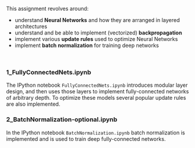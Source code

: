 This assignment revolves around:

- understand **Neural Networks** and how they are arranged in layered architectures
- understand and be able to implement (vectorized) **backpropagation**
- implement various **update rules** used to optimize Neural Networks
- implement **batch normalization** for training deep networks

<br />

### 1_FullyConnectedNets.ipynb 
The IPython notebook `FullyConnectedNets.ipynb` introduces modular layer design, and then uses those layers to implement fully-connected networks of arbitrary depth. To optimize these models several popular update rules are also implemented.

### 2_BatchNormalization-optional.ipynb 
In the IPython notebook `BatchNormalization.ipynb` batch normalization is implemented and is used to train deep fully-connected networks.


